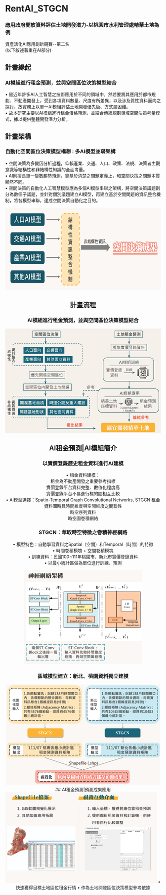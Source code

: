 # RentAI_STGCN  
### 應用政府開放資料評估土地開發潛力-以桃園市水利管理處精華土地為例
資產活化AI應用創新競賽--第二名  
(以下敘述著重在AI部分)
## 計畫緣起
### AI模組進行租金預測，並與空間區位決策模型結合  
• 雖近年許多AI人工智慧之技術應用於不同的領域中，然若要將其應用於都市規劃、不動產開發上，受到各項資料數量、尺度有所差異，以及涉及質性資料面向之探討，故實務上以單一AI模組評估土地開發優先級、方式屬困難。  
• 故本研究主要以AI模組進行租金價格預測，並結合傳統規劃領域空間決策考量模式，據以提供整體開發潛力分析。
## 計畫架構
### 自動化空間區位決策模型構想 : 多AI模型並聯架構
• 空間決策為多變因分析過程，仰賴產業、交通、人口、政策、法規、決策者主觀意識等結構性和非結構性知識的全面考量。  
• AI則擅長單一變數趨勢預測，奠基於清楚之問題定義上，和空間決策之問題本質顯然不同。  
• 空間決策的自動化人工智慧模型應為多個AI模型串聯之架構，將空間決策議題劃分為數個子議題，並針對個別議題建立AI模型，再建立基於空間問題的資訊整合機制，將各模型串聯，達成空間決策自動化之目的。  
<div align=center><img width="679.5" height="265.5" src="https://github.com/yichun-hub/RentAI_STGCN/blob/main/graph/1.PNG"/>

## 計畫流程
### AI模組進行租金預測，並與空間區位決策模型結合
<div align=center><img width="522.5" height="337.5" src="https://github.com/yichun-hub/RentAI_STGCN/blob/main/graph/2.PNG"/>

## AI租金預測|AI模組簡介
### 以實價登錄歷史租金資料進行AI建模
• 租金資料建模：  
租金為不動產開發之重要參考指標  
實價登錄平台資料完整、數值化程度高  
實價登錄平台不易進行標的間相互比較  
• AI模型選擇：Spatio-Temporal Graph Convolutional Networks, STGCN 
租金資料圖時具時間維度與空間維度之關聯性  
時空序列資料  
時空圖卷積網絡  
### STGCN：萃取時空特徵之卷積神經網路  
• 模型特色：自動學習資料之Spatial（空間）和Temporal（時間）的特徵  
• 時間卷積模塊 + 空間卷積模塊  
• 訓練資料：民國100~111年桃園市、新北市實價登錄資料  
• 以最小統計區做為單位進行訓練、預測   
<div align=center><img width="383.5" height="304.5" src="https://github.com/yichun-hub/RentAI_STGCN/blob/main/graph/3.PNG"/>
  
### 區域模型建立：新北、桃園資料獨立建模
<div align=center><img width="500.5" height="325.5" src="https://github.com/yichun-hub/RentAI_STGCN/blob/main/graph/4.PNG"/>
## AI租金預測|預測成果應用
<div align=center><img width="489.5" height="294" src="https://github.com/yichun-hub/RentAI_STGCN/blob/main/graph/5.PNG"/>  
• 快速獲得目標土地區位租金行情  
• 作為土地開發區位決策模型參考依據
